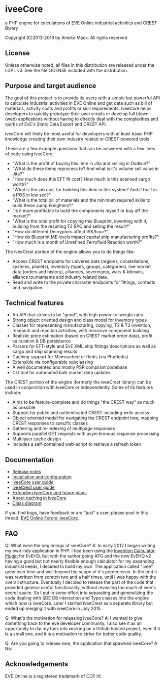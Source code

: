 # iveeCore
a PHP engine for calculations of EVE Online industrial activities and CREST library

Copyright (C)2013-2016 by Aineko Macx.
All rights reserved.


## License
Unless otherwise noted, all files in this distribution are released under the LGPL v3.
See the file LICENSE included with the distribution.


## Purpose and target audience
The goal of this project is to provide its users with a simple but powerful API to calculate industrial activities in EVE Online and get data such as bill of materials, activity costs and profits or skill requirements. iveeCore helps developers to quickly prototype their own scripts or develop full blown (web) applications without having to directly deal with the complexities and quirks of EvE's Static Data Export and CREST API.

iveeCore will likely be most useful for developers with at least basic PHP knowledge creating their own industry related or CREST powered tools.

These are a few example questions that can be answered with a few lines of code using iveeCore:
- "What is the profit of buying this item in Jita and selling in Dodixie?"
- "What do these items reprocess to? And what is it's volume sell value in Jita?"
- "How much does this EFT fit cost? How much is this scanned cargo worth?"
- "What is the job cost for building this item in this system? And if built in a POS in low sec?"
- "What is the total bill of materials and the minimum required skills to build these Jump Freighters?"
- "Is it more profitable to build the components myself or buy off the market?"
- "What is the total profit for copying this Blueprint, inventing with it, building from the resulting T2 BPC and selling the result?"
- "How do different Decryptors affect ISK/hour?"
- "How do Blueprint ME levels impact capital ship manufacturing profits?"
- "How much is a month of Unrefined Ferrofluid Reaction worth?"

The iveeCrest portion of the engine allows you to do things like:
- Access CREST endpoints for universe data (regions, constellations, systems, planets), inventory (types, groups, categories), live market data (orders and history), alliances, sovereignty, wars & killmails, alliance tournaments and industry related data.
- Read and write to the private character endpoints for fittings, contacts and navigation.


## Technical features
- An API that strives to be "good", with high power-to-weight ratio
- Strong object oriented design and class model for inventory types
- Classes for representing manufacturing, copying, T2 & T3 invention, research and reaction activities, with recursive component building
- Realistic price estimation (based on CREST market order data), profit calculation & DB persistence
- Parsers for EFT-style and EvE XML ship fittings descriptions as well as cargo and ship scanning results
- Caching support for Memcached or Redis (via PhpRedis)
- Extensible via configurable subclassing
- A well documented and mostly PSR compliant codebase
- CLI tool for automated bulk market data updates

The CREST portion of the engine (formerly the iveeCrest library) can be used in conjunction with iveeCore or independently. Some of its features include:
- Aims to be feature-complete and do things "the CREST way" as much as possible
- Support for public and authenticated CREST including write access
- Object oriented model for navigating the CREST endpoint tree, mapping CREST responses to specific classes
- Gathering and re-indexing of multipage responses
- Supports parallel GET requests with asynchronous response processing
- Multilayer cache design
- Includes a self-contained web-script to retrieve a refresh token


## Documentation
- [Release notes](https://github.com/aineko-m/iveeCore/blob/master/RELEASENOTES)
- [Installation and configuration](https://github.com/aineko-m/iveeCore/blob/master/doc/installAndConfig.md)
- [iveeCore user guide](https://github.com/aineko-m/iveeCore/blob/master/doc/iveeCore.md)
- [iveeCrest user guide](https://github.com/aineko-m/iveeCore/blob/master/doc/iveeCrest.md)
- [Extending iveeCore and future plans](https://github.com/aineko-m/iveeCore/blob/master/doc/extending.md)
- [About caching in iveeCore](https://github.com/aineko-m/iveeCore/blob/master/doc/caching.md)
- [Class diagram](https://github.com/aineko-m/iveeCore/raw/master/doc/iveeCore_class_diagram.pdf)


If you find bugs, have feedback or are "just" a user, please post in this thread: [EVE Online Forum: iveeCore](https://forums.eveonline.com/default.aspx?g=posts&t=292458).


## FAQ
Q: What were the beginnings of iveeCore?
A: In early 2012 I began writing my own indy application in PHP. I had been using the [Invention Calculator Plugin](http://oldforums.eveonline.com/?a=topic&threadID=1223530) for EvEHQ, but with the author going AFG and the new EvEHQ v2 having a good but not nearly flexible enough calculator for my expanding industrial needs, I decided to build my own. The application called "ivee" grew over time and well beyond the scope of it's predecessor. In the end it was rewritten from scratch two and a half times, until I was happy with the overall structure.
Eventually I decided to release the part of the code that provided general useful functionality, without revealing too much of ivee's secret sauce. So I put in some effort into separating and generalizing the code dealing with SDE DB interaction and Type classes into the engine which now is iveeCore.
Later I started iveeCrest as a separate library but ended up merging it with iveeCore in July 2015.

Q: What's the motivation for releasing iveeCore?
A: I wanted to give something back to the eve developer community. I also see it as an opportunity to dip my toes into working on a Github hosted project, even if it is a small one, and it is a motivation to strive for better code quality.

Q: Are you going to release ivee, the application that spawned iveeCore?
A: No.


## Acknowledgements
EVE Online is a registered trademark of CCP hf.
